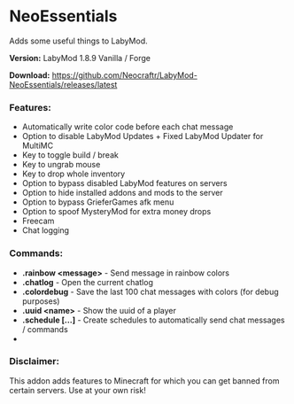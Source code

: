 # NeoEssentials
Adds some useful things to LabyMod.

**Version:** LabyMod 1.8.9 Vanilla / Forge

**Download:** https://github.com/Neocraftr/LabyMod-NeoEssentials/releases/latest

### Features:
- Automatically write color code before each chat message
- Option to disable LabyMod Updates + Fixed LabyMod Updater for MultiMC
- Key to toggle build / break
- Key to ungrab mouse
- Key to drop whole inventory
- Option to bypass disabled LabyMod features on servers
- Option to hide installed addons and mods to the server
- Option to bypass GrieferGames afk menu
- Option to spoof MysteryMod for extra money drops
- Freecam
- Chat logging

### Commands:
- **.rainbow \<message\>** - Send message in rainbow colors
- **.chatlog** - Open the current chatlog
- **.colordebug** - Save the last 100 chat messages with colors (for debug purposes)
- **.uuid \<name\>** - Show the uuid of a player
- **.schedule \[...\]** - Create schedules to automatically send chat messages / commands
- 
### Disclaimer:
This addon adds features to Minecraft for which you can get banned from certain servers. Use at your own risk!
